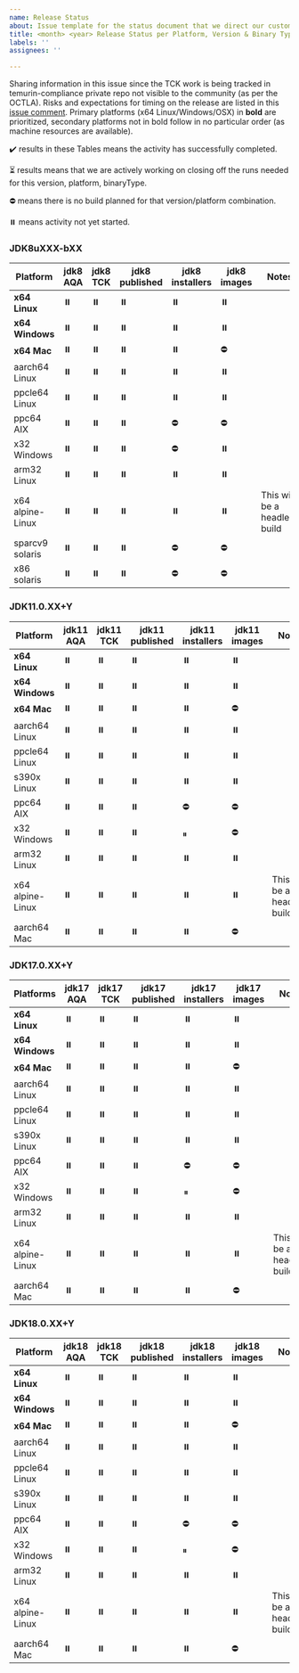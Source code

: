```yaml
---
name: Release Status
about: Issue template for the status document that we direct our customers to during a release cycle
title: <month> <year> Release Status per Platform, Version & Binary Type
labels: ''
assignees: ''

---
```


Sharing information in this issue since the TCK work is being tracked in temurin-compliance private repo not visible to the community (as per the OCTLA).  Risks and expectations for timing on the release are listed in this [issue comment](https://github.com/adoptium/adoptium/issues/3#issuecomment-866903922).  Primary platforms (x64 Linux/Windows/OSX) in **bold** are prioritized, secondary platforms not in bold follow in no particular order (as machine resources are available).

✔️ results in these Tables means the activity has successfully completed.

⏳ results means that we are actively working on closing off the runs needed for this version, platform, binaryType.

⛔ means there is no build planned for that version/platform combination.

⏸️ means activity not yet started.

### JDK8uXXX-bXX
| Platform  | jdk8 AQA  | jdk8 TCK  | jdk8 published | jdk8 installers  | jdk8 images   | Notes |
| -----     | -----     | -----     | -----          | -----            | -----         | ----- |
| **x64 Linux** | ⏸️     | ⏸️         | ⏸️              | ⏸️                | ⏸️             |       |
| **x64 Windows** | ⏸️   | ⏸️         | ⏸️              | ⏸️                | ⏸️             |       |
| **x64 Mac** | ⏸️       | ⏸️         | ⏸️              | ⏸️                | ⛔            |       |
| aarch64 Linux | ⏸️     | ⏸️         | ⏸️              | ⏸️                | ⏸️             |       |
| ppcle64 Linux | ⏸️     | ⏸️         | ⏸️              | ⏸️                | ⏸️             |       |
| ppc64 AIX | ⏸️         | ⏸️         | ⏸️              | ⛔               | ⛔            |       |
| x32 Windows | ⏸️       | ⏸️         | ⏸️              | ⛔               | ⏸️             |       |
| arm32 Linux | ⏸️       | ⏸️         | ⏸️              | ⏸️                | ⏸️             |       |
| x64 alpine-Linux | ⏸️  | ⏸️         | ⏸️              | ⏸️                | ⏸️             | This will be a headless build |
| sparcv9 solaris | ⏸️   | ⏸️         | ⏸️              | ⛔               | ⛔            |       |
| x86 solaris | ⏸️       | ⏸️         | ⏸️              | ⛔               | ⛔            |       |

### JDK11.0.XX+Y
| Platform | jdk11 AQA | jdk11 TCK  | jdk11 published| jdk11 installers | jdk11 images  | Notes |
| -----    | -----     | -----      | -----          | -----            | -----         | ----- |
| **x64 Linux** | ⏸️     | ⏸️         | ⏸️              | ⏸️                | ⏸️             |       |
| **x64 Windows** | ⏸️   | ⏸️         | ⏸️              | ⏸️                | ⏸️             |       |
| **x64 Mac** | ⏸️       | ⏸️         | ⏸️              | ⏸️                | ⛔            |       |
| aarch64 Linux | ⏸️     | ⏸️         | ⏸️              | ⏸️                | ⏸️             |       |
| ppcle64 Linux | ⏸️     | ⏸️         | ⏸️              | ⏸️                | ⏸️             |       |
| s390x Linux   | ⏸️     | ⏸️         | ⏸️              | ⏸️                | ⏸️             |       |
| ppc64 AIX | ⏸️         | ⏸️         | ⏸️              | ⛔               | ⛔            |       |
| x32 Windows | ⏸️       | ⏸️         | ⏸️              | ⏸                | ⛔            |       |
| arm32 Linux | ⏸️       | ⏸️         | ⏸️              | ⏸️                | ⏸️             |       |
| x64 alpine-Linux | ⏸️  | ⏸️         | ⏸️              | ⏸️                | ⏸️             | This will be a headless build |
| aarch64 Mac | ⏸️       | ⏸️         | ⏸️              | ⏸️                | ⛔            |       |

### JDK17.0.XX+Y
| Platforms | jdk17 AQA | jdk17 TCK | jdk17 published| jdk17 installers | jdk17 images | Notes |
| -----     | -----     | -----     | -----          | -----            | -----        | ----- |
| **x64 Linux** | ⏸️     | ⏸️         | ⏸️              | ⏸️                | ⏸️            |       |
| **x64 Windows** | ⏸️   | ⏸️         | ⏸️              | ⏸️                | ⏸️            |       |
| **x64 Mac** | ⏸️       | ⏸️         | ⏸️              | ⏸️                | ⛔           |       |
| aarch64 Linux | ⏸️     | ⏸️         | ⏸️              | ⏸️                | ⏸️            |       |
| ppcle64 Linux | ⏸️     | ⏸️         | ⏸️              | ⏸️                | ⏸️            |       |
| s390x Linux   | ⏸️     | ⏸️         | ⏸️              | ⏸️                | ⏸️            |       |
| ppc64 AIX | ⏸️         | ⏸️         | ⏸️              | ⛔               | ⛔           |       |
| x32 Windows | ⏸️       | ⏸️         | ⏸️              | ⏸                | ⛔           |       |
| arm32 Linux | ⏸️       | ⏸️         | ⏸️              | ⏸️                | ⏸️            |       |
| x64 alpine-Linux | ⏸️  | ⏸️         | ⏸️              | ⏸️                | ⏸️            | This will be a headless build |
| aarch64 Mac | ⏸️       | ⏸️         | ⏸️              | ⏸️                | ⛔           |       |

### JDK18.0.XX+Y
| Platform  | jdk18 AQA | jdk18 TCK | jdk18 published| jdk18 installers | jdk18 images  | Notes |
| -----     | -----     | -----     | -----          | -----            | -----         | ----- |
| **x64 Linux** | ⏸️     | ⏸️         | ⏸️              | ⏸️                | ⏸️             |       |
| **x64 Windows** | ⏸️   | ⏸️         | ⏸️              | ⏸️                | ⏸️             |       |
| **x64 Mac** | ⏸️       | ⏸️         | ⏸️              | ⏸️                | ⛔            |       |
| aarch64 Linux | ⏸️     | ⏸️         | ⏸️              | ⏸️                | ⏸️             |       |
| ppcle64 Linux | ⏸️     | ⏸️         | ⏸️              | ⏸️                | ⏸️             |       |
| s390x Linux   | ⏸️     | ⏸️         | ⏸️              | ⏸️                | ⏸️             |       |
| ppc64 AIX | ⏸️         | ⏸️         | ⏸️              | ⛔               | ⛔            |       |
| x32 Windows | ⏸️       | ⏸️         | ⏸️              | ⏸                | ⛔            |       |
| arm32 Linux | ⏸️       | ⏸️         | ⏸️              | ⏸️                | ⏸️             |       |
| x64 alpine-Linux | ⏸️  | ⏸️         | ⏸️              | ⏸️                | ⏸️             | This will be a headless build |
| aarch64 Mac | ⏸️       | ⏸️         | ⏸️              | ⏸️                | ⛔            |       |